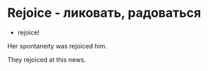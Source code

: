 # Rejoice - ликовать, радоваться

- rejoice!

Her spontaneity was rejoiced him.

They rejoiced at this news.
